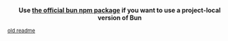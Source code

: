 <p align=center><b>Use <a href="https://www.npmjs.com/package/bun">the official bun npm package</a> if you want to use a project-local version of Bun</b></p>

<sup>[old readme](./README.md)</sup>
